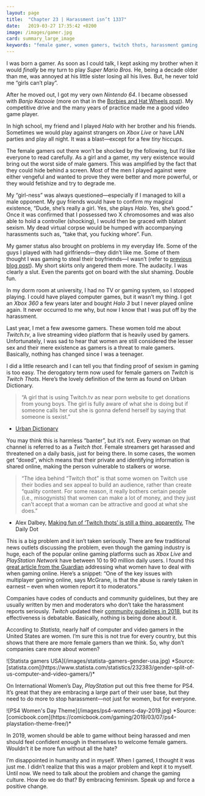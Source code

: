 ```yaml
---
layout: page
title:  "Chapter 23 | Harassment isn’t 1337"
date:   2019-03-27 17:35:42 +0200
image: /images/gamer.jpg
card: summary_large_image
keywords: "female gamer, women gamers, twitch thots, harassment gaming, online gaming harassment, women can be good at gaming"
---
```


I was born a gamer. As soon as I could talk, I kept asking my brother when it would *finally* be my turn to play *Super Mario Bros.* He, being a decade older than me, was annoyed at his little sister losing all his lives. But, he never told me “girls can’t play”.

After he moved out, I got my very own *Nintendo 64*. I became obsessed with *Banjo Kazooie* (more on that in the [Borbies and Hat Wheels post](https://www.evulving.com/2018/12/06/borbies-hatwheels.html)). My competitive drive and the many years of practice made me a good video game player.

In high school, my friend and I played *Halo* with her brother and his friends. Sometimes we would play against strangers on *Xbox Live* or have LAN parties and play all night. It was a blast—except for a few *tiny* hiccups. 

The female gamers out there won’t be shocked by the following, but I’d like everyone to read carefully. As a girl and a gamer, my very existence would bring out the worst side of male gamers. This was amplified by the fact that they could hide behind a screen. Most of the men I played against were either vengeful and wanted to prove they were better and more powerful, or they would fetishize and try to degrade me. 

My “girl-ness” was always questioned—especially if I managed to kill a male opponent. My guy friends would have to confirm my magical existence, “Dude, she’s really a girl. Yes, she plays *Halo*. Yes, she’s good.” Once it was confirmed that I possessed two X chromosomes and was also able to hold a controller (shocking), I would then be graced with blatant sexism. My dead virtual corpse would be humped with accompanying harassments such as, “take that, you fucking whore”. Fun.

My gamer status also brought on problems in my everyday life. Some of the guys I played with had girlfriends—they didn’t like me. Some of them thought I was gaming to steal their boyfriends—I wasn’t (refer to [previous blog post](https://www.evulving.com/2019/03/20/friends.html)). My short skirts only angered them more. The audacity. I was clearly a slut. Even the parents got on board with the slut shaming. Double fun.

In my dorm room at university, I had no TV or gaming system, so I stopped playing. I could have played computer games, but it wasn’t my thing. I got an *Xbox 360* a few years later and bought *Halo 3* but I never played online again. It never occurred to me why, but now I know that I was put off by the harassment.

Last year, I met a few awesome gamers. These women told me about *Twitch.tv*, a live streaming video platform that is heavily used by gamers. Unfortunately, I was sad to hear that women are still considered the lesser sex and their mere existence as gamers is a threat to male gamers. Basically, nothing has changed since I was a teenager.

I did a little research and I can tell you that finding proof of sexism in gaming is too easy. The derogatory term now used for female gamers on *Twitch* is *Twitch Thots*. Here’s the lovely definition of the term as found on Urban Dictionary. 

>“A girl that is using Twitch.tv as near porn website to get donations from young boys. The girl is fully aware of what she is doing but if someone calls her out she is gonna defend herself by saying that someone is sexist.”
- [Urban Dictionary](https://www.urbandictionary.com/define.php?term=Twitch%20Thot)

You may think this is harmless “banter”, but it’s not. Every woman on that channel is referred to as a *Twitch thot*. Female streamers get harassed and threatened on a daily basis, just for being there. In some cases, the women get “doxed”, which means that their private and identifying information is shared online, making the person vulnerable to stalkers or worse. 

>“The idea behind “Twitch thot” is that some women on Twitch use their bodies and sex appeal to build an audience, rather than create “quality content. For some reason, it really bothers certain people (i.e., misogynists) that women can make a lot of money, and they just can’t accept that a woman can be attractive and good at what she does.”
- Alex Dalbey, [Making fun of ‘Twitch thots’ is still a thing, apparently](https://www.dailydot.com/parsec/xqc-felix-lengyel-twitch-thots/), The Daily Dot 

This is a big problem and it isn’t taken seriously. There are few traditional news outlets discussing the problem, even though the gaming industry is huge, each of the popular online gaming platforms such as *Xbox Live* and *PlayStation Network* have between 10 to 90 million daily users. I found this [great article from the Guardian](https://www.theguardian.com/culture/2017/oct/24/hey-dude-do-this-the-last-resort-for-female-gamers-escaping-online-abuse) addressing what women have to deal with when gaming online. Here’s a snippet: “One of the key issues with multiplayer gaming online, says McGrane, is that the abuse is rarely taken in earnest – even when women report it to moderators.” 

Companies have codes of conducts and community guidelines, but they are usually written by men and moderators who don’t take the harassment reports seriously. *Twitch* updated their [community guidelines in 2018](https://www.twitch.tv/p/legal/community-guidelines/), but its effectiveness is debatable. Basically, nothing is being done about it. 

According to *Statista*, nearly half of computer and video gamers in the United States are women. I’m sure this is not true for every country, but this shows that there are more female gamers than we think. So, why don’t companies care more about women?

<div class="image center" markdown="1">
![Statista gamers USA](/images/statista-gamers-gender-usa.jpg)
*Source: [statista.com](https://www.statista.com/statistics/232383/gender-split-of-us-computer-and-video-gamers/)*
</div>

On International Women’s Day, *PlayStation* put out this free theme for PS4. It’s great that they are embracing a large part of their user base, but they need to do more to stop harassment—not just for women, but for everyone.

<div class="image center" markdown="1">
![PS4 Women's Day Theme](/images/ps4-womens-day-2019.jpg)
*Source: [comicbook.com](https://comicbook.com/gaming/2019/03/07/ps4-playstation-theme-free/)*
</div>

In 2019, women should be able to game without being harassed and men should feel confident enough in themselves to welcome female gamers. Wouldn’t it be more fun without all the hate? 

I’m disappointed in humanity and in myself. When I gamed, I thought it was just me. I didn’t realize that this was a major problem and kept it to myself. Until now. We need to talk about the problem and change the gaming culture. How do we do that? By embracing feminism. Speak up and force a positive change.
